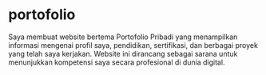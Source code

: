 # portofolio
Saya membuat website bertema Portofolio Pribadi yang menampilkan informasi mengenai profil saya, pendidikan, sertifikasi, dan berbagai proyek yang telah saya kerjakan. Website ini dirancang sebagai sarana untuk menunjukkan kompetensi saya secara profesional di dunia digital.
